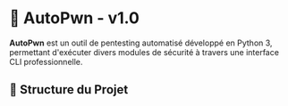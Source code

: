 # 🔧 AutoPwn - v1.0
**AutoPwn** est un outil de pentesting automatisé développé en Python 3, permettant d'exécuter divers modules de sécurité à travers une interface CLI professionnelle.
## 📂 Structure du Projet
